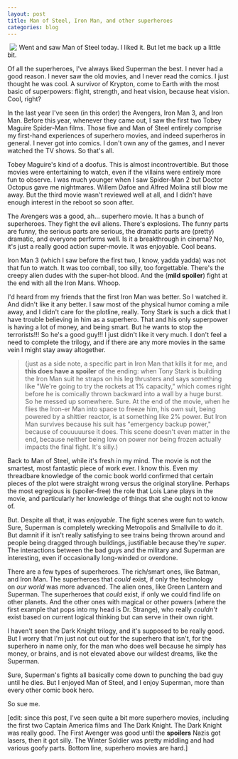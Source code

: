 ```yaml
---
layout: post
title: Man of Steel, Iron Man, and other superheroes
categories: blog
---
```

<img src="{{ site.url }}/images/man-of-steel.jpg" align="left" style="margin:0px 5px">

Went and saw Man of Steel today. I liked it. But let me back up a little bit.

Of all the superheroes, I've always liked Superman the best. I never had a good reason. I never saw the old movies, and I never read the comics. I just thought he was cool. A survivor of Krypton, come to Earth with the most basic of superpowers: flight, strength, and heat vision, because heat vision. Cool, right?

In the last year I've seen (in this order) the Avengers, Iron Man 3, and Iron Man. Before this year, whenever they came out, I saw the first two Tobey Maguire Spider-Man films. Those five and Man of Steel entirely comprise my first-hand experiences of superhero movies, and indeed superheros in general. I never got into comics. I don't own any of the games, and I never watched the TV shows. So that's all.

Tobey Maguire's kind of a doofus. This is almost incontrovertible. But those movies were entertaining to watch, even if the villains were entirely more fun to observe. I was much younger when I saw Spider-Man 2 but Doctor Octopus gave me nightmares. Willem Dafoe and Alfred Molina still blow me away. But the third movie wasn't reviewed well at all, and I didn't have enough interest in the reboot so soon after.

The Avengers was a good, ah... superhero movie. It has a bunch of superheroes. They fight the evil aliens. There's explosions. The funny parts are funny, the serious parts are serious, the dramatic parts are (pretty) dramatic, and everyone performs well. Is it a breakthrough in cinema? No, it's just a really good action super-movie. It was enjoyable. Cool beans.

Iron Man 3 (which I saw before the first two, I know, yadda yadda) was not that fun to watch. It was too cornball, too silly, too forgettable. There's the creepy alien dudes with the super-hot blood. And the (**mild spoiler**) fight at the end with all the Iron Mans. Whoop.

I'd heard from my friends that the first Iron Man was better. So I watched it. And didn't like it any better. I saw most of the physical humor coming a mile away, and I didn't care for the plotline, really. Tony Stark is such a dick that I have trouble believing in him as a superhero. That and his only superpower is having a lot of money, and being smart. But he wants to stop the terrorists!!! So he's a good guy!!! I just didn't like it very much. I don't feel a need to complete the trilogy, and if there are any more movies in the same vein I might stay away altogether.

>(just as a side note, a specific part in Iron Man that kills it for me, and **this does have a spoiler** of the ending: when Tony Stark is building the Iron Man suit he straps on his leg thrusters and says something like "We're going to try the rockets at 1% capacity," which comes right before he is comically thrown backward into a wall by a huge burst. So he messed up somewhere. Sure. At the end of the movie, when he flies the Iron-er Man into space to freeze him, his own suit, being powered by a shittier reactor, is at something like 2% power. But Iron Man survives because his suit has "emergency backup power," because of couuuuurse it does. This scene doesn't even matter in the end, because neither being low on power nor being frozen actually impacts the final fight. It's silly.)

Back to Man of Steel, while it's fresh in my mind. The movie is not the smartest, most fantastic piece of work ever. I know this. Even my threadbare knowledge of the comic book world confirmed that certain pieces of the plot were straight wrong versus the original storyline. Perhaps the most egregious is (spoiler-free) the role that Lois Lane plays in the movie, and particularly her knowledge of things that she ought not to know of.

But. Despite all that, it was *enjoyable*. The fight scenes were fun to watch. Sure, Superman is completely wrecking Metropolis and Smallville to do it. But damnit if it isn't really satisfying to see trains being thrown around and people being dragged through buildings, justifiable because they're *super*. The interactions between the bad guys and the military and Superman are interesting, even if occasionally long-winded or overdone.

There are a few types of superheroes. The rich/smart ones, like Batman, and Iron Man. The superheroes that *could* exist, if only the technology on *our world* was more advanced. The alien ones, like Green Lantern and Superman. The superheroes that *could* exist, if only we could find life on other planets. And the other ones with magical or other powers (where the first example that pops into my head is Dr. Strange), who really *couldn't* exist based on current logical thinking but can serve in their own right.

I haven't seen the Dark Knight trilogy, and it's supposed to be really good. But I worry that I'm just not cut out for the superhero that isn't, for the superhero in name only, for the man who does well because he simply has money, or brains, and is not elevated above our wildest dreams, like the Superman.

Sure, Superman's fights all basically come down to punching the bad guy until he dies. But I enjoyed Man of Steel, and I enjoy Superman, more than every other comic book hero.

So sue me.

[edit: since this post, I've seen quite a bit more superhero movies, including the first two Captain America films and The Dark Knight. The Dark Knight was really good. The First Avenger was good until the **spoilers** Nazis got lasers, then it got silly. The Winter Soldier was pretty middling and had various goofy parts. Bottom line, superhero movies are hard.]
